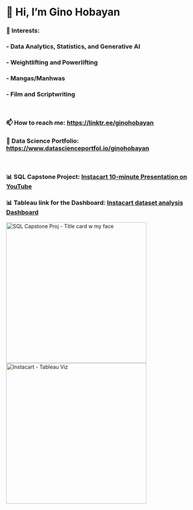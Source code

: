 # 👋 Hi, I’m Gino Hobayan

### 👀 Interests:
###  - **Data Analytics, Statistics, and Generative AI**
###  - **Weightlifting and Powerlifting**
###  - **Mangas/Manhwas**
###  - **Film and Scriptwriting**

<br>

### 📫 How to reach me: https://linktr.ee/ginohobayan

### 💼 Data Science Portfolio: https://www.datascienceportfol.io/ginohobayan

<br>

### 📊 SQL Capstone Project: [Instacart 10-minute Presentation on YouTube](https://youtu.be/DYzXV9tT7Ys?si=LA3mt1gthwDurzIW)

### 📊 Tableau link for the Dashboard: [Instacart dataset analysis Dashboard](https://public.tableau.com/app/profile/gino.freud.hobayan/viz/InstacartdatasetanalysisbyGINOFREUDD_HOBAYAN/Dashboard1)

<img width="380" alt="SQL Capstone Proj - Title card w my face" src="https://github.com/Gino-Freud-Hobayan/Gino-Freud-Hobayan/assets/117270964/649f1637-2b43-4bb9-8075-b70687fee144">

<img width="380" alt="Instacart - Tableau Viz" src="https://github.com/Gino-Freud-Hobayan/Gino-Freud-Hobayan/assets/117270964/a2664240-cbf0-459d-b969-a11a7f952a5a">



<!---
Gino-Freud-Hobayan/Gino-Freud-Hobayan is a ✨ special ✨ repository because its `README.md` (this file) appears on your GitHub profile.
You can click the Preview link to take a look at your changes.
--->

